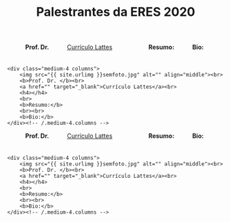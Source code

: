 ﻿---
layout: page-fullwidth
title: "Palestrantes da ERES 2020"
subheadline: ""
permalink: "/palestras/"
header:
   image_fullwidth: banner_eres2020.png
---



<div class="row t30">
    <div class="medium-4 columns">
        <img src="{{ site.urlimg }}semfoto.jpg" alt="" align="middle"><br>
        <b>Prof. Dr. </b><br>		
		<a href="" target="_blank">Currículo Lattes</a><br>
		<h4></h4>
		<br>
		<b>Resumo:</b> 
		<br><br>
		<b>Bio:</b> 		
    </div><!-- /.medium-4.columns -->

    <div class="medium-4 columns">
        <img src="{{ site.urlimg }}semfoto.jpg" alt="" align="middle"><br>
        <b>Prof. Dr. </b><br>		
		<a href="" target="_blank">Currículo Lattes</a><br>
		<h4></h4>
		<br>
		<b>Resumo:</b> 
		<br><br>
		<b>Bio:</b> 		
    </div><!-- /.medium-4.columns -->
</div><!-- /.row -->

<div class="row t30">
    <div class="medium-4 columns">
        <img src="{{ site.urlimg }}semfoto.jpg" alt="" align="middle"><br>
        <b>Prof. Dr. </b><br>		
		<a href="" target="_blank">Currículo Lattes</a><br>
		<h4></h4>
		<br>
		<b>Resumo:</b> 
		<br><br>
		<b>Bio:</b> 		
    </div><!-- /.medium-4.columns -->

    <div class="medium-4 columns">
        <img src="{{ site.urlimg }}semfoto.jpg" alt="" align="middle"><br>
        <b>Prof. Dr. </b><br>		
		<a href="" target="_blank">Currículo Lattes</a><br>
		<h4></h4>
		<br>
		<b>Resumo:</b> 
		<br><br>
		<b>Bio:</b> 		
    </div><!-- /.medium-4.columns -->
</div><!-- /.row -->



